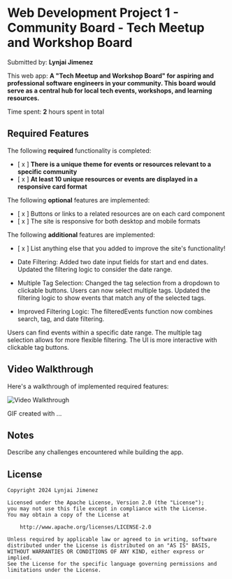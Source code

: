 # Web Development Project 1 - Community Board - Tech Meetup and Workshop Board

Submitted by: **Lynjai Jimenez**

This web app: **A "Tech Meetup and Workshop Board" for aspiring and professional software engineers in your community. This board would serve as a central hub for local tech events, workshops, and learning resources.**

Time spent: **2** hours spent in total

## Required Features

The following **required** functionality is completed:

- [ x ] **There is a unique theme for events or resources relevant to a specific community**
- [ x ] **At least 10 unique resources or events are displayed in a responsive card format**

The following **optional** features are implemented:

- [ x ] Buttons or links to a related resources are on each card component
- [ x ] The site is responsive for both desktop and mobile formats

The following **additional** features are implemented:

* [ x ] List anything else that you added to improve the site's functionality!

- Date Filtering:
    Added two date input fields for start and end dates.
    Updated the filtering logic to consider the date range.

- Multiple Tag Selection:
    Changed the tag selection from a dropdown to clickable buttons.
    Users can now select multiple tags.
    Updated the filtering logic to show events that match any of the selected tags.

- Improved Filtering Logic:
    The filteredEvents function now combines search, tag, and date filtering.

Users can find events within a specific date range.
The multiple tag selection allows for more flexible filtering.
The UI is more interactive with clickable tag buttons.

## Video Walkthrough

Here's a walkthrough of implemented required features:

<img src='http://i.imgur.com/link/to/your/gif/file.gif' title='Video Walkthrough' width='' alt='Video Walkthrough' />

<!-- Replace this with whatever GIF tool you used! -->
GIF created with ...  
<!-- Recommended tools:
[Kap](https://getkap.co/) for macOS
[ScreenToGif](https://www.screentogif.com/) for Windows
[peek](https://github.com/phw/peek) for Linux. -->

## Notes

Describe any challenges encountered while building the app.

## License

    Copyright 2024 Lynjai Jimenez

    Licensed under the Apache License, Version 2.0 (the "License");
    you may not use this file except in compliance with the License.
    You may obtain a copy of the License at

        http://www.apache.org/licenses/LICENSE-2.0

    Unless required by applicable law or agreed to in writing, software
    distributed under the License is distributed on an "AS IS" BASIS,
    WITHOUT WARRANTIES OR CONDITIONS OF ANY KIND, either express or implied.
    See the License for the specific language governing permissions and
    limitations under the License.
